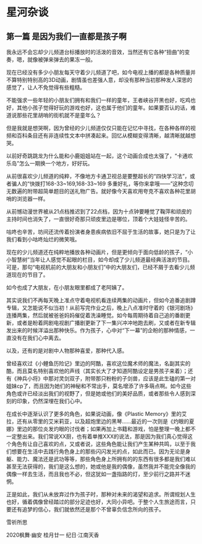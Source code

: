 # 星河杂谈

## 第一篇 是因为我们一直都是孩子啊

我永远不会忘却少儿频道台标播放时的活泼的音效，当然还有它各种“扭曲”的变奏，嗯，就像被弹来弹去的果冻一般。

现在已经没有多少小朋友每天守着少儿频道了吧，如今电视上播的都是各种质量并不算特别特别高的3D动画，剧情虽也差强人意，却没有那种当初那种发人深思的感觉了，让人不免觉得有些粗糙。

不能强求一些年轻的小朋友们拥有和我们一样的童年，王者峡谷开黑也好，吃鸡也好，其他小孩子觉得好玩的游戏也好，这也属于他们的童年。如果要否认的话，难道说那些花里胡哨的街机就不是童年么？

但是我就是想哭啊，因为曾经的少儿频道仅仅只能在记忆中寻找，在各种各样的视频和百科条目还有非连续性文本中拼凑起来。回忆从模糊变得清晰，越清晰就越想哭。

以前好奇跳跳龙为什么能和小鹿姐姐站在一起，这个动画合成也太强了，“卡通欢乐岛”怎么一期换一个地方，好好玩。

从前很喜欢少儿频道的纯粹，不像地方卡通卫视总是要整超长的“四快学习法”，或者骗人的“快拨打168-33~169,168-33~169 多重好礼，等你来拿哦——”这种念叨无数遍的附带超简单题目的送礼物广告。就好像今天喜欢用夸克不喜欢各种花里胡哨的浏览器一样。

从前憾动漫世界被从21点档推迟到了22点档，因为十点钟要睡觉了鞠萍和顽皮的主持时间也消失了，一直很好奇那只顽皮里边是哪位，顶着个大娃娃怪辛苦的。

咕咚也辛苦，坊间还流传着扮演者身患疾病依旧不屈于生活的故事，她只是为了让我们看到小咕咚灿烂的微笑哦。

现在的少儿频道还在纯粹地播放各种动画片，但是更倾向于面向低龄的孩子，“小小智慧树”当年让人感觉不起眼的栏目，如今却成了少儿频道最经典活泼的节目。可是，那句“电视机前的大朋友和小朋友们”中的大朋友们，已经不屑于去看少儿频道现在的节目了。

如今也成了大朋友，在小朋友眼里都成了老阿姨了。

其实说我们不再每天晚上准点守着电视机看连续两集的动画片，但如今追番追剧蹲专辑，又怎能说不似当初！从前写完作业之后，晚上八点准时守着的《银河剧场》连播两集，然后就被爸爸妈妈催促着洗澡睡觉。如今每周期待着自己追的番剧更新，或者是盼着网剧电视剧广播剧更新了下一集兴冲冲地跑去刷，又或者在新专辑发出来的时候洋溢出那种快乐。作为孩子，心中对“下一幕”的企盼的那种情感，一直没有在我们心中离去。

以及，还有的是对剧中人物那种喜爱，那种代入感。

曾经喜欢过《小鲤鱼历险记》里边的阿酷，喜欢这位魔术师的魔法，名副其实的酷，而且莫名特别喜欢他的声线（其实长大了才知道阿酷设定是男孩子来着）；还有《神兵小将》中那对灵剑双子，附带那只粉粉的子剑兽，应该是此生磕的第一对姐妹cp了，而且因为她们的神秘和不常出手，莫名增添了许多萌点啊。如今这些角色或许已经淡出我们的视野了，但是她或他们的美好品质，或者那些令人感到深刻的印象，仍然深埋在我们心中。

在成长中逐渐认识了更多的角色，如果说动画，像《Plastic Memory》里的艾拉，还有从零里的艾米莉亚，以及超炮里边的黑琴……最近的一次则是《灼眼的夏娜》里边的那位炎发灼眼的讨伐者；如果再加上书籍和游戏，怕是整理一晚上都不一定整出来。我们常说XX厨，也有着单推XXX的说法，那是因为我们真心觉得这个角色有让自己喜欢的点，又或者说，这些角色能让我们产生某种共鸣，以至于我们想要在生活中去践行角色身上的那些闪闪发光的点，如此而已。因为无论是身躯、能力、魔法还是武功等等，那些角色身上所拥有的的东西有很多都是我们难以甚至无法获得的，我们是这么想的，她或他是我的偶像，虽然我并不能完全像我的偶像一样去生活，而且我也不必，但这犹如一盏指路的灯，至少前行之路并不迷惘。 

正是如此，我们从未放弃过作为孩子时，那种对未来的渴望和追求。所谓规划人生也好，循着偶像曾经踏过的部分足迹也好，大同小异吧。于整个人生旅途而言，只要还有追梦的信心，我们就依然还是那个不曾辜负信念所向的孩子。

雪祈所思

2020枫舞·幽安 桂月廿一 纪日·江南天香
